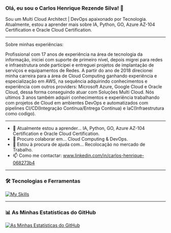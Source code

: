 ### Olá, eu sou o Carlos Henrique Rezende Silva! 👋

Sou um Multi Cloud Architect | DevOps apaixonado por Tecnologia. Atualmente, estou a aprender mais sobre IA, Python, GO, Azure AZ-104 Certification e Oracle Cloud Certification. 

---

Sobre minhas experiências: 

Profissional com 17 anos de experiência na área de tecnologia da informação, iniciei com suporte de primeiro nível, depois migrei para redes e infraestrutura onde participei e entreguei projetos de implantação de serviços e equipamentos de Redes. A partir do ano de 2018 direcionei minha carreira para a área de Cloud Computing ganhando experiência e especialização em AWS, na sequência adquirindo conhecimentos e experiência com outros providers: Microsoft Azure, Google Cloud e Oracle Cloud, dessa forma conseguindo atuar com Soluções Multi Cloud. Nós ultimos 3 anos também adquiri conhecimentos e experiência trabalhando com projetos de Cloud em ambientes DevOps e automatizados com pipelines CI/CD(Integração Contínua/Entrega Contínua) e IaC(Infraestrutura como codigo).

---

- 🌱 Atualmente estou a aprender... IA, Python, GO, Azure AZ-104 Certification e Oracle Cloud Certification. 
- 👯 Procuro colaborar em... Cloud Computing & DevOps.
- 🤔 Estou à procura de ajuda com... Recolocação no mercado de Trabalho.
- 📫 Como me contactar: www.linkedin.com/in/carlos-henrique-068273b4


---

### 🛠️ Tecnologias e Ferramentas

[![My Skills](https://skillicons.dev/icons?i=linux,aws,gcp,azure,git,github,githubactions,gitlab,bitbucket,docker,kubernetes,ansible,terraform,bash,cloudflare,debian,elasticsearch,grafana,go,jenkins,mint,nginx,py,prometheus,openshift,powershell,redhat,ubuntu,vim,vscode,windows,ai,discord,bsd=3)](https://skillicons.dev)


---

### 📊 As Minhas Estatísticas do GitHub

[![As Minhas Estatísticas do GitHub](https://github-readme-stats.vercel.app/api?username=carlos-hrs7&show_icons=true&theme=radical)](https://github.com/carlos-hrs7/github-readme-stats)

